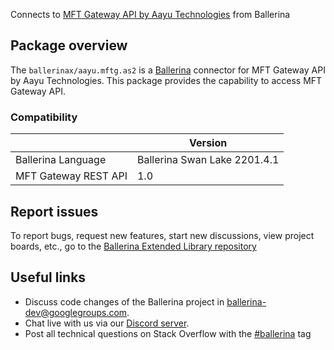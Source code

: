 Connects to [MFT Gateway API by Aayu Technologies](https://aayutechnologies.com/docs/product/mft-gateway/) from Ballerina

## Package overview
The `ballerinax/aayu.mftg.as2` is a [Ballerina](https://ballerina.io/) connector for MFT Gateway API by Aayu Technologies.
This package provides the capability to access MFT Gateway API.

### Compatibility
|                               | Version                        |
|-------------------------------|--------------------------------|
| Ballerina Language            | Ballerina Swan Lake 2201.4.1   |
| MFT Gateway REST API          | 1.0                            | 

## Report issues
To report bugs, request new features, start new discussions, view project boards, etc., go to the [Ballerina Extended Library repository](https://github.com/ballerina-platform/ballerina-extended-library)

## Useful links
- Discuss code changes of the Ballerina project in [ballerina-dev@googlegroups.com](mailto:ballerina-dev@googlegroups.com).
- Chat live with us via our [Discord server](https://discord.gg/ballerinalang).
- Post all technical questions on Stack Overflow with the [#ballerina](https://stackoverflow.com/questions/tagged/ballerina) tag